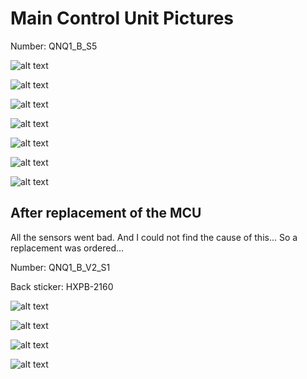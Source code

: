 # Main Control Unit Pictures

Number: QNQ1_B_S5

![alt text](media/main-control-unit/image.png)

![alt text](media/main-control-unit/image-1.png)

![alt text](media/main-control-unit/image-2.png)

![alt text](media/main-control-unit/image-3.png)

![alt text](media/main-control-unit/image-4.png)

![alt text](media/main-control-unit/image-5.png)

![alt text](media/main-control-unit/image-6.png)

## After replacement of the MCU

All the sensors went bad. And I could not find the cause of this...
So a replacement was ordered...

Number: QNQ1_B_V2_S1

Back sticker: HXPB-2160

![alt text](media/main-control-unit/image-7.png)

![alt text](media/main-control-unit/image-8.png)

![alt text](media/main-control-unit/image-9.png)

![alt text](media/main-control-unit/image-10.png)